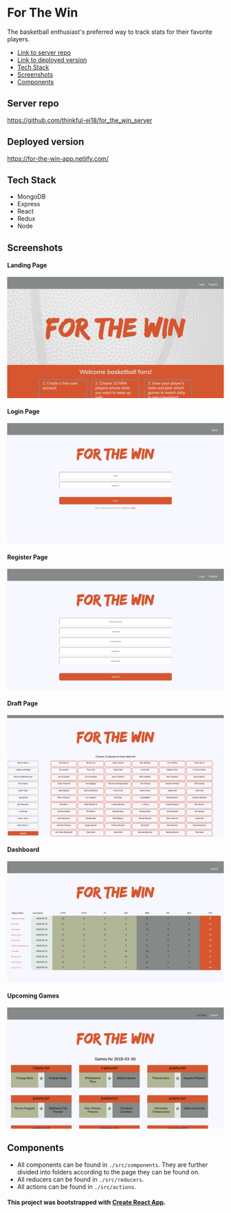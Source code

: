 # For The Win
The basketball enthusiast's preferred way to track stats for their favorite players.

- [Link to server repo](#server-repo)
- [Link to deployed version](#deployed-version)
- [Tech Stack](#tech-stack)
- [Screenshots](#screenshots)
- [Components](#components)


## Server repo
  https://github.com/thinkful-ei18/for_the_win_server

## Deployed version
  https://for-the-win-app.netlify.com/


## Tech Stack
  - MongoDB
  - Express
  - React
  - Redux
  - Node


## Screenshots
 
  #### Landing Page
  ![Landing Page](src/images/FTW_Landing_Page.png?raw=true "Landing Page")

  #### Login Page
  ![Login Page](src/images/FTW_Login.png?raw=true "Login Page")

  #### Register Page
  ![Register Page](src/images/FTW_Register.png?raw=true "Register Page")

  #### Draft Page
  ![Draft Page](src/images/FTW_Draft.png?raw=true "Draft Page")

  #### Dashboard
  ![Dashboard](src/images/FTW_Dashboard.png?raw=true "Dashboard")

  #### Upcoming Games
  ![Dashboard](src/images/FTW_Games.png?raw=true "Games")


## Components
  - All components can be found in `./src/components`. They are further divided into folders according to the page they can be found on.
  - All reducers can be found in `./src/reducers`.
  - All actions can be found in `./src/actions`.


#### This project was bootstrapped with [Create React App](https://github.com/facebookincubator/create-react-app).
